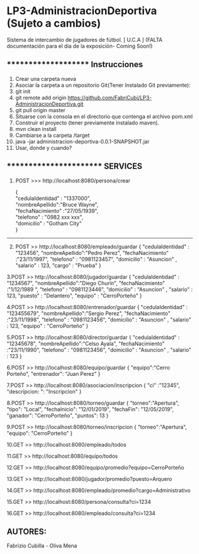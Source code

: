 # LP3-AdministracionDeportiva   (Sujeto a cambios)
Sistema de intercambio de jugadores de fútbol.  [ U.C.A ]
(FALTA documentación para el dia de la exposición- Coming Soon!)

******************* Instrucciones 
----
1. Crear una carpeta nueva
2. Asociar la carpeta a un repositorio Git(Tener Instalado Git previamente):
3. git init
4. git remote add origin https://github.com/FabriCubi/LP3-AdministracionDeportiva.git
5. git pull origin master
6. Situarse con la consola en el directorio que contenga el archivo pom.xml
7. Construir el proyecto (tener previamente instalado maven).
8. mvn clean install
9. Cambiarse a la carpeta /target
10. java -jar administracion-deportiva-0.0.1-SNAPSHOT.jar
11. Usar, donde y cuando?

********************** SERVICES
----

1. POST >>>  http://localhost:8080/persona/crear  

	{    
    	"cedulaIdentidad" : "1337000",  
	"nombreApellido":"Bruce Wayne",  
	"fechaNacimiento" :"27/05/1939",  
	"telefono" : "0982 xxx xxx",  
	"domicilio" : "Gotham City"  
	}  
----	
2. POST >> http://localhost:8080/empleado/guardar
	{
	"cedulaIdentidad" : "123456",
	"nombreApellido":"Pedro Perez",
	"fechaNacimiento" :"23/11/1997",
	"telefono" : "0981123457",
	"domicilio" : "Asuncion" ,
	"salario" : 123,
	"cargo" : "Prueba"
	}


3.POST >> http://localhost:8080/jugador/guardar
	{
	"cedulaIdentidad" : "1234567",
	"nombreApellido":"Diego Churín",
	"fechaNacimiento" :"1/12/1989 ",
	"telefono" : "0981123446",
	"domicilio" : "Asuncion" ,
	"salario" : 123,
	"puesto" : "Delantero",
	"equipo" : "CerroPorteño"
	}


4.POST >> http://localhost:8080/entrenador/guardar
	{
	"cedulaIdentidad" : "123455679",
	"nombreApellido":"Sergio Perez",
	"fechaNacimiento" :"23/11/1998",
	"telefono" : "0981123456",
	"domicilio" : "Asuncion" ,
	"salario" : 123,
	"equipo" : "CerroPorteño"
	}


5.POST >> http://localhost:8080/director/guardar
	{
	"cedulaIdentidad" : "12345678",
	"nombreApellido":"Celso Ayala",
	"fechaNacimiento" :"23/11/1990",
	"telefono" : "0981123456",
	"domicilio" : "Asuncion" ,
	"salario" : 123
	}

6.POST >> http://localhost:8080/equipo/guardar
	{
	"equipo":"Cerro Porteño",
	"entrenador": "Juan Perez"
	}


7.POST >> http://localhost:8080/asociacion/inscripcion
	{
	"ci" :"12345",
	"descripcion: ": "Inscripcion"
	}


8.POST >> http://localhost:8080/torneo/guardar
	{
	"torneo":"Apertura",
	"tipo": "Local",
	"fechaInicio": "12/01/2019",
	"fechaFin": "12/05/2019",
	"ganador": "CerroPorteño",
	"puntos": 13
	}


9.POST >> http://localhost:8080/torneo/inscripcion
	{
	"torneo":"Apertura",
	"equipo": "CerroPorteño"
	}


10.GET >> http://localhost:8080/empleado/todos


11.GET >> http://localhost:8080/equipo/todos


12.GET >> http://localhost:8080/equipo/promedio?equipo=CerroPorteño


13.GET >> http://localhost:8080/jugador/promedio?puesto=Arquero


14.GET >> http://localhost:8080/empleado/promedio?cargo=Administrativo


15.GET >> http://localhost:8080/persona/consulta?ci=1234


16.GET >> http://localhost:8080/empleado/consulta?ci=1234

AUTORES:
----
Fabrizio Cubilla - Oliva Mena
